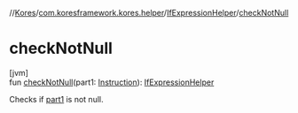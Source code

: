 //[Kores](../../../index.md)/[com.koresframework.kores.helper](../index.md)/[IfExpressionHelper](index.md)/[checkNotNull](check-not-null.md)

# checkNotNull

[jvm]\
fun [checkNotNull](check-not-null.md)(part1: [Instruction](../../com.koresframework.kores/-instruction/index.md)): [IfExpressionHelper](index.md)

Checks if [part1](check-not-null.md) is not null.
